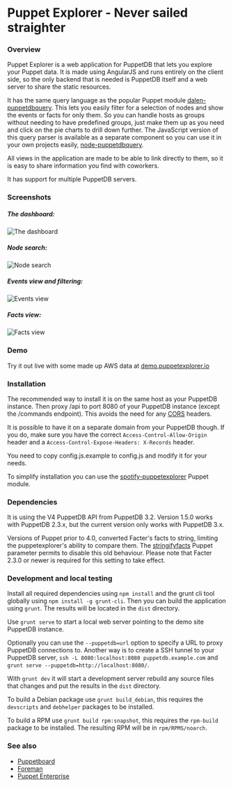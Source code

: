 # Puppet Explorer - Never sailed straighter

### Overview

Puppet Explorer is a web application for PuppetDB that lets you explore your
Puppet data.
It is made using AngularJS and runs entirely on the client
side, so the only backend that is needed is PuppetDB itself and a web server to
share the static resources.

It has the same query language as the popular Puppet module
[dalen-puppetdbquery](https://forge.puppetlabs.com/dalen/puppetdbquery).
This lets you easily filter for a selection of nodes and show the events or
facts for only them. So you can handle hosts as groups without needing to have
predefined groups, just make them up as you need and click on the pie charts to
drill down further. The JavaScript version of this query parser is available as
a separate component so you can use it in your own projects easily,
[node-puppetdbquery](https://github.com/dalen/node-puppetdbquery).

All views in the application are made to be able to link directly to them, so
it is easy to share information you find with coworkers.

It has support for multiple PuppetDB servers.

### Screenshots

##### The dashboard:
![The dashboard](screenshots/dashboard.png)

##### Node search:
![Node search](screenshots/nodelist.png)

##### Events view and filtering:
![Events view](screenshots/events.png)

##### Facts view:
![Facts view](screenshots/facts.png)

### Demo

Try it out live with some made up AWS data at
[demo.puppetexplorer.io](http://demo.puppetexplorer.io)

### Installation

The recommended way to install it is on the same host as your PuppetDB instance.
Then proxy /api to port 8080 of your PuppetDB instance (except the /commands
endpoint). This avoids the need for any
[CORS](http://en.wikipedia.org/wiki/Cross-origin_resource_sharing) headers.

It is possible to have it on a separate domain from your PuppetDB though. If you
do, make sure you have the correct `Access-Control-Allow-Origin` header and a
`Access-Control-Expose-Headers: X-Records` header.

You need to copy config.js.example to config.js and modify it for your needs.

To simplify installation you can use the
[spotify-puppetexplorer](https://forge.puppetlabs.com/spotify/puppetexplorer)
Puppet module.

### Dependencies

It is using the V4 PuppetDB API from PuppetDB 3.2. Version 1.5.0 works with
PuppetDB 2.3.x, but the current version only works with PuppetDB 3.x.

Versions of Puppet prior to 4.0, converted Facter's facts to string, limiting the
puppetexplorer's ability to compare them.  The
[stringifyfacts](https://docs.puppetlabs.com/puppet/3.8/reference/configuration.html#stringifyfacts)
Puppet parameter permits to disable this old behaviour.  Please note that Facter
2.3.0 or newer is required for this setting to take effect.

### Development and local testing

Install all required dependencies using `npm install` and the grunt cli tool
globally using `npm install -g grunt-cli`. Then you can build the
application using `grunt`. The results will be located in the `dist` directory.

Use `grunt serve` to start a local web server pointing to the demo site PuppetDB
instance.

Optionally you can use the `--puppetdb=url` option to specify a URL to proxy
PuppetDB connections to. Another way is to create a SSH tunnel to your PuppetDB
server, `ssh -L 8080:localhost:8080 puppetdb.example.com` and
`grunt serve --puppetdb=http://localhost:8080/`.

With `grunt dev` it will start a development server rebuild any source files that
changes and put the results in the `dist` directory.

To build a Debian package use `grunt build_debian`, this requires the
`devscripts` and `debhelper` packages to be installed.

To build a RPM use `grunt build rpm:snapshot`, this requires the `rpm-build`
package to be installed. The resulting RPM will be in `rpm/RPMS/noarch`.

### See also

 * [Puppetboard](https://github.com/voxpupuli/puppetboard)
 * [Foreman](http://theforeman.org/)
 * [Puppet Enterprise](http://puppetlabs.com/puppet/puppet-enterprise)

